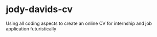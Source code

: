 # jody-davids-cv
Using all coding aspects to create an online CV for internship and job application futuristically
